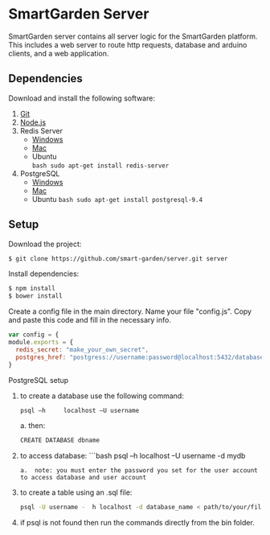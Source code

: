 # SmartGarden Server

SmartGarden server contains all server logic for the SmartGarden platform. This includes a web server to route http requests, database and arduino clients, and a web application.

## Dependencies

Download and install the following software:

1. [Git](https://git-scm.com/downloads)
2. [Node.js](https://nodejs.org/en/download/)
3. Redis Server
    - [Windows](https://github.com/MSOpenTech/redis/releases/tag/win-2.8.2400)
    - [Mac](http://redis.io/download)
    - Ubuntu           
            ```bash
            sudo apt-get install redis-server
            ```
4.  PostgreSQL
	- [Windows](https://www.postgresql.org/download/windows/)
	- [Mac](https://www.postgresql.org/download/macosx/)
	- Ubuntu
			```bash
			sudo apt-get install postgresql-9.4
			```

## Setup

Download the project:

```bash
$ git clone https://github.com/smart-garden/server.git server
```

Install dependencies:

```bash
$ npm install
$ bower install
```

Create a config file in the main directory. Name your file "config.js".
Copy and paste this code and fill in the necessary info.

```javascript
var config = {
module.exports = {
  redis_secret: "make_your_own_secret",
  postgres_href: "postgress://username:password@localhost:5432/database_name"
}
```

PostgreSQL setup
1.	to create a database use the following command:
	```bash
	psql –h 	localhost –U username
	```
	a.	then:
	```bash
	CREATE DATABASE dbname
	```
2.	to access database: ```bash
	psql –h localhost –U username -d mydb
	```
	a.	note: you must enter the password you set for the user account to access database and user account
3.	to create a table using an .sql file:
	```bash
	psql -U username -	h localhost -d database_name < path/to/your/file.sql
	```
4. if psql is not found then run the commands directly		   from  the bin folder.
